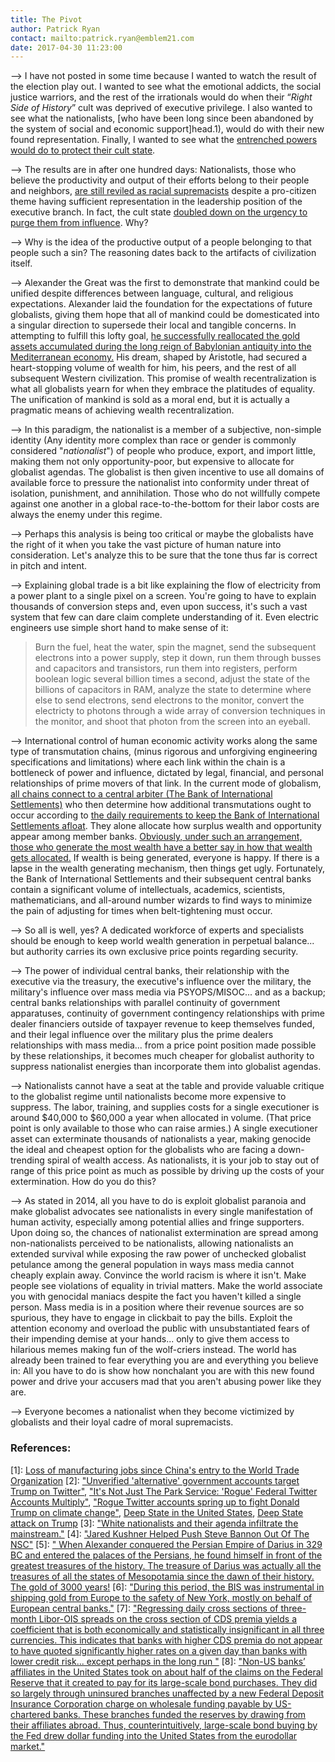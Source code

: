 ```yaml
---
title: The Pivot
author: Patrick Ryan
contact: mailto:patrick.ryan@emblem21.com
date: 2017-04-30 11:23:00
---
```

--> I have not posted in some time because I wanted to watch the result of the election play out.  I wanted to see what the emotional addicts, the social justice warriors, and the rest of the irrationals would do when their “*Right Side of History*” cult was deprived of executive privilege.  I also wanted to see what the nationalists, [who have been long since been abandoned by the system of social and economic support]head.1), would do with their new found representation.  Finally, I wanted to see what the [entrenched powers would do to protect their cult state](#the-pivot-2).

--> The results are in after one hundred days: Nationalists, those who believe the productivity and output of their efforts belong to their people and neighbors, [are still reviled as racial supremacists](#the-pivot-3) despite a pro-citizen theme having sufficient representation in the leadership position of the executive branch. In fact, the cult state [doubled down on the urgency to purge them from influence](#the-pivot-4).  Why?

--> Why is the idea of the productive output of a people belonging to that people such a sin?  The reasoning dates back to the artifacts of civilization itself.

--> Alexander the Great was the first to demonstrate that mankind could be unified despite differences between language, cultural, and religious expectations.  Alexander laid the foundation for the expectations of future globalists, giving them hope that all of mankind could be domesticated into a singular direction to supersede their local and tangible concerns.  In attempting to fulfill this lofty goal, [he successfully reallocated the gold assets accumulated during the long reign of Babylonian antiquity into the Mediterranean economy.](#the-pivot-5)  His dream, shaped by Aristotle, had secured a heart-stopping volume of wealth for him, his peers, and the rest of all subsequent Western civilization.  This promise of wealth recentralization is what all globalists yearn for when they embrace the platitudes of equality.  The unification of mankind is sold as a moral end, but it is actually a pragmatic means of achieving wealth recentralization.

--> In this paradigm, the nationalist is a member of a subjective, non-simple identity (Any identity more complex than race or gender is commonly considered "*nationalist*") of people who produce, export, and import little, making them not only opportunity-poor, but expensive to allocate for globalist agendas.  The globalist is then given incentive to use all domains of available force to pressure the nationalist into conformity under threat of isolation, punishment, and annihilation.  Those who do not willfully compete against one another in a global race-to-the-bottom for their labor costs are always the enemy under this regime.

--> Perhaps this analysis is being too critical or maybe the globalists have the right of it when you take the vast picture of human nature into consideration.  Let's analyze this to be sure that the tone thus far is correct in pitch and intent.

--> Explaining global trade is a bit like explaining the flow of electricity from a power plant to a single pixel on a screen.  You're going to have to explain thousands of conversion steps and, even upon success, it's such a vast system that few can dare claim complete understanding of it.  Even electric engineers use simple short hand to make sense of it:

> Burn the fuel, heat the water, spin the magnet, send the subsequent electrons into a power supply, step it down, run them through busses and capacitors and transistors, run them into registers, perform boolean logic several billion times a second, adjust the state of the billions of capacitors in RAM, analyze the state to determine where else to send electrons, send electrons to the monitor, convert the electricty to photons through a wide array of conversion techniques in the monitor, and shoot that photon from the screen into an eyeball.
 
--> International control of human economic activity works along the same type of transmutation chains, (minus rigorous and unforgiving engineering specifications and limitations) where each link within the chain is a bottleneck of power and influence, dictated by legal, financial, and personal relationships of prime movers of that link.  In the current mode of globalism, [all chains connect to a central arbiter (The Bank of International Settlements)](#the-pivot-6) who then determine how additional transmutations ought to occur according to [the daily requirements to keep the Bank of International Settlements afloat](#the-pivot-7).  They alone allocate how surplus wealth and opportunity appear among member banks.  [Obviously, under such an arrangement, those who generate the most wealth have a better say in how that wealth gets allocated.](#the-pivot-8)  If wealth is being generated, everyone is happy.  If there is a lapse in the wealth generating mechanism, then things get ugly.  Fortunately, the Bank of International Settlements and their subsequent central banks contain a significant volume of intellectuals, academics, scientists, mathematicians, and all-around number wizards to find ways to minimize the pain of adjusting for times when belt-tightening must occur.

--> So all is well, yes?  A dedicated workforce of experts and specialists should be enough to keep world wealth generation in perpetual balance... but authority carries its own exclusive price points regarding security.

--> The power of individual central banks, their relationship with the executive via the treasury, the executive's influence over the military, the military's influence over mass media via PSYOPS/MISOC... and as a backup; central banks relationships with parallel continuity of government apparatuses, continuity of government contingency relationships with prime dealer financiers outside of taxpayer revenue to keep themselves funded, and their legal influence over the military plus the prime dealers relationships with mass media... from a price point position made possible by these relationships, it becomes much cheaper for globalist authority to suppress nationalist energies than incorporate them into globalist agendas.

--> Nationalists cannot have a seat at the table and provide valuable critique to the globalist regime until nationalists become more expensive to suppress.  The labor, training, and supplies costs for a single executioner is around $40,000 to $60,000 a year when allocated in volume.  (That price point is only available to those who can raise armies.)  A single executioner asset can exterminate thousands of nationalists a year, making genocide the ideal and cheapest option for the globalists who are facing a down-trending spiral of wealth access.  As nationalists, it is your job to stay out of range of this price point as much as possible by driving up the costs of your extermination.  How do you do this?

--> As stated in 2014, all you have to do is exploit globalist paranoia and make globalist advocates see nationalists in every single manifestation of human activity, especially among potential allies and fringe supporters.  Upon doing so, the chances of nationalist extermination are spread among non-nationalists perceived to be nationalists, allowing nationalists an extended survival while exposing the raw power of unchecked globalist petulance among the general population in ways mass media cannot cheaply explain away.  Convince the world racism is where it isn't.  Make people see violations of equality in trivial matters.  Make the world associate you with genocidal maniacs despite the fact you haven't killed a single person.  Mass media is in a position where their revenue sources are so spurious, they have to engage in clickbait to pay the bills.  Exploit the attention economy and overload the public with unsubstantiated fears of their impending demise at your hands... only to give them access to hilarious memes making fun of the wolf-criers instead.  The world has already been trained to fear everything you are and everything you believe in:  All you have to do is show how nonchalant you are with this new found power and drive your accusers mad that you aren't abusing power like they are.

--> Everyone becomes a nationalist when they become victimized by globalists and their loyal cadre of moral supremacists.

### References:

[<a name="the-pivot-1">1</a>]: [Loss of manufacturing jobs since China's entry to the World Trade Organization](http://archive.is/dfnfm)
[<a name="the-pivot-2">2</a>]: ["Unverified 'alternative' government accounts target Trump on Twitter"](http://archive.is/v8l8N), ["It's Not Just The Park Service: 'Rogue' Federal Twitter Accounts Multiply"](http://archive.is/GhEh3), ["Rogue Twitter accounts spring up to fight Donald Trump on climate change"](http://archive.is/1KkED), [Deep State in the United States](https://en.wikipedia.org/wiki/Deep_state_in_the_United_States),  [Deep State attack on Trump](https://en.wikipedia.org/wiki/Deep_state_in_the_United_States)
[<a name="the-pivot-3">3</a>]: ["White nationalists and their agenda infiltrate the mainstream."](http://archive.is/SNAqn)
[<a name="the-pivot-4">4</a>]: ["Jared Kushner Helped Push Steve Bannon Out Of The NSC"](http://archive.is/y9cqY)
[<a name="the-pivot-5">5</a>]: [" When Alexander conquered the Persian Empire of Darius in 329 BC and entered the palaces of the Persians, he found himself in front of the greatest treasures of the history. The treasure of Darius was actually all the treasures of all the states of Mesopotamia since the dawn of their history. The gold of 3000 years!](http://archive.is/6Norn#selection-815.129-815.445)
[<a name="the-pivot-6">6</a>]: ["During this period, the BIS was instrumental in shipping gold from Europe to the safety of New York, mostly on behalf of European central banks."](archive.is/EZrBl#selection-2557.0-2557.357)
[<a name="the-pivot-7">7</a>]: ["Regressing daily cross sections of three-month Libor-OIS spreads on the cross section of CDS premia yields a coefficient that is both economically and statistically insignificant in all three currencies.  This indicates that banks with higher CDS premia do not appear to have quoted significantly higher rates on a given day than banks with lower credit risk... except perhaps in the long run  "](http://www.bis.org/publ/qtrpdf/r_qt0803f.pdf)
[<a name="the-pivot-8">8</a>]: ["Non-US banks’ affiliates in the United States took on about half of the claims on the Federal Reserve that it created to pay for its large-scale bond purchases. They did so largely through uninsured  branches  unaffected  by  a  new  Federal  Deposit  Insurance  Corporation  charge  on wholesale  funding  payable  by  US-chartered  banks.  These  branches  funded  the  reserves  by drawing from their affiliates abroad. Thus, counterintuitively, large-scale bond buying by the Fed drew dollar funding into the United States from the eurodollar market."](https://www.bis.org/publ/qtrpdf/r_qt1403i.htm)